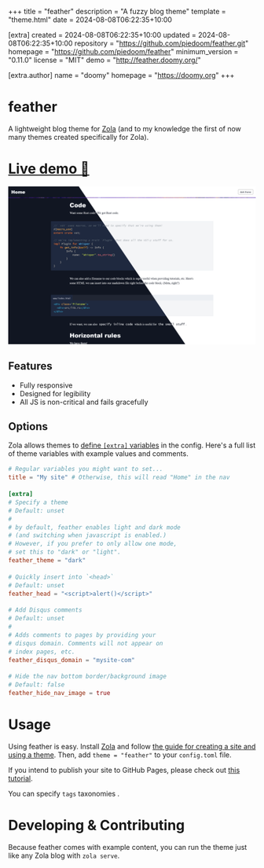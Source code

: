 
+++
title = "feather"
description = "A fuzzy blog theme"
template = "theme.html"
date = 2024-08-08T06:22:35+10:00

[extra]
created = 2024-08-08T06:22:35+10:00
updated = 2024-08-08T06:22:35+10:00
repository = "https://github.com/piedoom/feather.git"
homepage = "https://github.com/piedoom/feather"
minimum_version = "0.11.0"
license = "MIT"
demo = "http://feather.doomy.org/"

[extra.author]
name = "doomy"
homepage = "https://doomy.org"
+++        

# feather
A lightweight blog theme for [Zola](https://www.getzola.org/) (and to my knowledge the first of now
many themes created specifically for Zola).

# [Live demo 🔗](https://feather.doomy.org/)

[![screenshot](screenshot.png)](https://feather.doomy.org/)

## Features

- Fully responsive
- Designed for legibility
- All JS is non-critical and fails gracefully

## Options
Zola allows themes to [define `[extra]` variables](https://www.getzola.org/documentation/getting-started/configuration/)
in the config. Here's a full list of theme variables with example values and comments.

```toml
# Regular variables you might want to set...
title = "My site" # Otherwise, this will read "Home" in the nav

[extra]
# Specify a theme
# Default: unset
#
# by default, feather enables light and dark mode
# (and switching when javascript is enabled.)
# However, if you prefer to only allow one mode,
# set this to "dark" or "light".
feather_theme = "dark"

# Quickly insert into `<head>`
# Default: unset
feather_head = "<script>alert()</script>"

# Add Disqus comments
# Default: unset
#
# Adds comments to pages by providing your
# disqus domain. Comments will not appear on
# index pages, etc.
feather_disqus_domain = "mysite-com"

# Hide the nav bottom border/background image
# Default: false
feather_hide_nav_image = true
```

# Usage
Using feather is easy.  Install [Zola](https://www.getzola.org/) and follow
[the guide for creating a site and using a theme](https://www.getzola.org/documentation/themes/installing-and-using-themes/).  Then,
add `theme = "feather"` to your `config.toml` file.

If you intend to publish your site to GitHub Pages, please check out [this
tutorial](https://www.getzola.org/documentation/deployment/github-pages/).

You can specify `tags` taxonomies .

# Developing & Contributing
Because feather comes with example content, you can run the theme just like any Zola
blog with `zola serve`.

        
